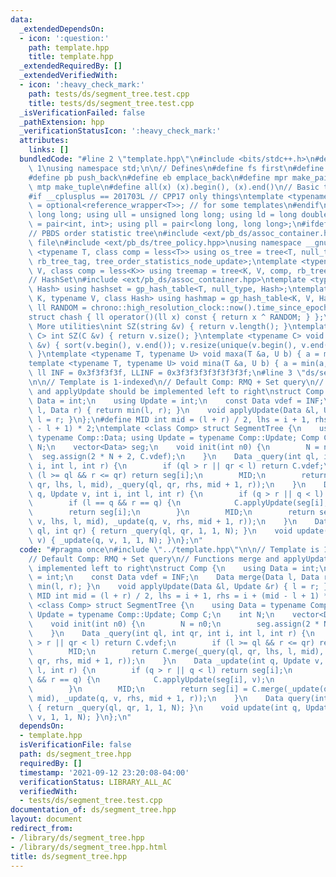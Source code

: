 ```yaml
---
data:
  _extendedDependsOn:
  - icon: ':question:'
    path: template.hpp
    title: template.hpp
  _extendedRequiredBy: []
  _extendedVerifiedWith:
  - icon: ':heavy_check_mark:'
    path: tests/ds/segment_tree.test.cpp
    title: tests/ds/segment_tree.test.cpp
  _isVerificationFailed: false
  _pathExtension: hpp
  _verificationStatusIcon: ':heavy_check_mark:'
  attributes:
    links: []
  bundledCode: "#line 2 \"template.hpp\"\n#include <bits/stdc++.h>\n#define DEBUG\
    \ 1\nusing namespace std;\n\n// Defines\n#define fs first\n#define sn second\n\
    #define pb push_back\n#define eb emplace_back\n#define mpr make_pair\n#define\
    \ mtp make_tuple\n#define all(x) (x).begin(), (x).end()\n// Basic type definitions\n\
    #if __cplusplus == 201703L // CPP17 only things\ntemplate <typename T> using opt_ref\
    \ = optional<reference_wrapper<T>>; // for some templates\n#endif\nusing ll =\
    \ long long; using ull = unsigned long long; using ld = long double;\nusing pii\
    \ = pair<int, int>; using pll = pair<long long, long long>;\n#ifdef __GNUG__\n\
    // PBDS order statistic tree\n#include <ext/pb_ds/assoc_container.hpp> // Common\
    \ file\n#include <ext/pb_ds/tree_policy.hpp>\nusing namespace __gnu_pbds;\ntemplate\
    \ <typename T, class comp = less<T>> using os_tree = tree<T, null_type, comp,\
    \ rb_tree_tag, tree_order_statistics_node_update>;\ntemplate <typename K, typename\
    \ V, class comp = less<K>> using treemap = tree<K, V, comp, rb_tree_tag, tree_order_statistics_node_update>;\n\
    // HashSet\n#include <ext/pb_ds/assoc_container.hpp>\ntemplate <typename T, class\
    \ Hash> using hashset = gp_hash_table<T, null_type, Hash>;\ntemplate <typename\
    \ K, typename V, class Hash> using hashmap = gp_hash_table<K, V, Hash>;\nconst\
    \ ll RANDOM = chrono::high_resolution_clock::now().time_since_epoch().count();\n\
    struct chash { ll operator()(ll x) const { return x ^ RANDOM; } };\n#endif\n//\
    \ More utilities\nint SZ(string &v) { return v.length(); }\ntemplate <typename\
    \ C> int SZ(C &v) { return v.size(); }\ntemplate <typename C> void UNIQUE(vector<C>\
    \ &v) { sort(v.begin(), v.end()); v.resize(unique(v.begin(), v.end()) - v.begin());\
    \ }\ntemplate <typename T, typename U> void maxa(T &a, U b) { a = max(a, b); }\n\
    template <typename T, typename U> void mina(T &a, U b) { a = min(a, b); }\nconst\
    \ ll INF = 0x3f3f3f3f, LLINF = 0x3f3f3f3f3f3f3f3f;\n#line 3 \"ds/segment_tree.hpp\"\
    \n\n// Template is 1-indexed\n// Default Comp: RMQ + Set query\n// Functions merge\
    \ and applyUpdate should be implemented left to right\nstruct Comp {\n    using\
    \ Data = int;\n    using Update = int;\n    const Data vdef = INF;\n    Data merge(Data\
    \ l, Data r) { return min(l, r); }\n    void applyUpdate(Data &l, Update &r) {\
    \ l = r; }\n};\n#define MID int mid = (l + r) / 2, lhs = i + 1, rhs = i + (mid\
    \ - l + 1) * 2;\ntemplate <class Comp> struct SegmentTree {\n    using Data =\
    \ typename Comp::Data; using Update = typename Comp::Update; Comp C;\n    int\
    \ N;\n    vector<Data> seg;\n    void init(int n0) {\n        N = n0;\n      \
    \  seg.assign(2 * N + 2, C.vdef);\n    }\n    Data _query(int ql, int qr, int\
    \ i, int l, int r) {\n        if (ql > r || qr < l) return C.vdef;\n        if\
    \ (l >= ql && r <= qr) return seg[i];\n        MID;\n        return C.merge(_query(ql,\
    \ qr, lhs, l, mid), _query(ql, qr, rhs, mid + 1, r));\n    }\n    Data _update(int\
    \ q, Update v, int i, int l, int r) {\n        if (q > r || q < l) return seg[i];\n\
    \        if (l == q && r == q) {\n            C.applyUpdate(seg[i], v);\n    \
    \        return seg[i];\n        }\n        MID;\n        return seg[i] = C.merge(_update(q,\
    \ v, lhs, l, mid), _update(q, v, rhs, mid + 1, r));\n    }\n    Data query(int\
    \ ql, int qr) { return _query(ql, qr, 1, 1, N); }\n    void update(int q, Update\
    \ v) { _update(q, v, 1, 1, N); }\n};\n"
  code: "#pragma once\n#include \"../template.hpp\"\n\n// Template is 1-indexed\n\
    // Default Comp: RMQ + Set query\n// Functions merge and applyUpdate should be\
    \ implemented left to right\nstruct Comp {\n    using Data = int;\n    using Update\
    \ = int;\n    const Data vdef = INF;\n    Data merge(Data l, Data r) { return\
    \ min(l, r); }\n    void applyUpdate(Data &l, Update &r) { l = r; }\n};\n#define\
    \ MID int mid = (l + r) / 2, lhs = i + 1, rhs = i + (mid - l + 1) * 2;\ntemplate\
    \ <class Comp> struct SegmentTree {\n    using Data = typename Comp::Data; using\
    \ Update = typename Comp::Update; Comp C;\n    int N;\n    vector<Data> seg;\n\
    \    void init(int n0) {\n        N = n0;\n        seg.assign(2 * N + 2, C.vdef);\n\
    \    }\n    Data _query(int ql, int qr, int i, int l, int r) {\n        if (ql\
    \ > r || qr < l) return C.vdef;\n        if (l >= ql && r <= qr) return seg[i];\n\
    \        MID;\n        return C.merge(_query(ql, qr, lhs, l, mid), _query(ql,\
    \ qr, rhs, mid + 1, r));\n    }\n    Data _update(int q, Update v, int i, int\
    \ l, int r) {\n        if (q > r || q < l) return seg[i];\n        if (l == q\
    \ && r == q) {\n            C.applyUpdate(seg[i], v);\n            return seg[i];\n\
    \        }\n        MID;\n        return seg[i] = C.merge(_update(q, v, lhs, l,\
    \ mid), _update(q, v, rhs, mid + 1, r));\n    }\n    Data query(int ql, int qr)\
    \ { return _query(ql, qr, 1, 1, N); }\n    void update(int q, Update v) { _update(q,\
    \ v, 1, 1, N); }\n};\n"
  dependsOn:
  - template.hpp
  isVerificationFile: false
  path: ds/segment_tree.hpp
  requiredBy: []
  timestamp: '2021-09-12 23:20:08-04:00'
  verificationStatus: LIBRARY_ALL_AC
  verifiedWith:
  - tests/ds/segment_tree.test.cpp
documentation_of: ds/segment_tree.hpp
layout: document
redirect_from:
- /library/ds/segment_tree.hpp
- /library/ds/segment_tree.hpp.html
title: ds/segment_tree.hpp
---
```

